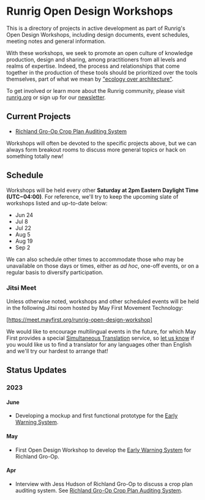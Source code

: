 # Runrig Open Design Workshops
This is a directory of projects in active development as part of Runrig's Open Design Workshops, including design documents, event schedules, meeting notes and general information.

With these workshops, we seek to promote an open culture of knowledge production, design and sharing, among practitioners from all levels and realms of expertise. Indeed, the process and relationships that come together in the production of these tools should be prioritized over the tools themselves, part of what we mean by ["ecology over architecture"].

To get involved or learn more about the Runrig community, please visit [runrig.org] or sign up for our [newsletter].

## Current Projects
- [Richland Gro-Op Crop Plan Auditing System]

Workshops will often be devoted to the specific projects above, but we can always form breakout rooms to discuss more general topics or hack on something totally new!

## Schedule
Workshops will be held every other __Saturday at 2pm Eastern Daylight Time (UTC−04:00)__. For reference, we'll try to keep the upcoming slate of workshops listed and up-to-date below:

- Jun 24
- Jul 8
- Jul 22
- Aug 5
- Aug 19
- Sep 2

We can also schedule other times to accommodate those who may be unavailable on those days or times, either as _ad hoc_, one-off events, or on a regular basis to diversify participation.

### Jitsi Meet
Unless otherwise noted, workshops and other scheduled events will be held in the following Jitsi room hosted by May First Movement Technology:

[https://meet.mayfirst.org/runrig-open-design-workshop]

We would like to encourage multilingual events in the future, for which May First provides a special [Simultaneous Translation] service, so [let us know] if you would like us to find a translator for any languages other than English and we'll try our hardest to arrange that!

## Status Updates
### 2023
#### June
- Developing a mockup and first functional prototype for the [Early Warning System].

#### May
- First Open Design Workshop to develop the [Early Warning System] for Richland Gro-Op.

#### Apr
- Interview with Jess Hudson of Richland Gro-Op to discuss a crop plan auditing system. See [Richland Gro-Op Crop Plan Auditing System].

["ecology over architecture"]: https://runrig.org/overview.html#ecology-over-architecture
[runrig.org]: https://runrig.org
[newsletter]: https://buttondown.email/runrig
[Richland Gro-Op Crop Plan Auditing System]: ./rgo-crop-plan-auditing/README.md
[https://meet.mayfirst.org/runrig-open-design-workshop]: https://meet.mayfirst.org/runrig-open-design-workshop
[Simultaneous Translation]: https://i.meet.mayfirst.org/
[let us know]: https://runrig.org/contact.html
[Early Warning System]: https://github.com/runrig-coop/rgo-early-warning-system
